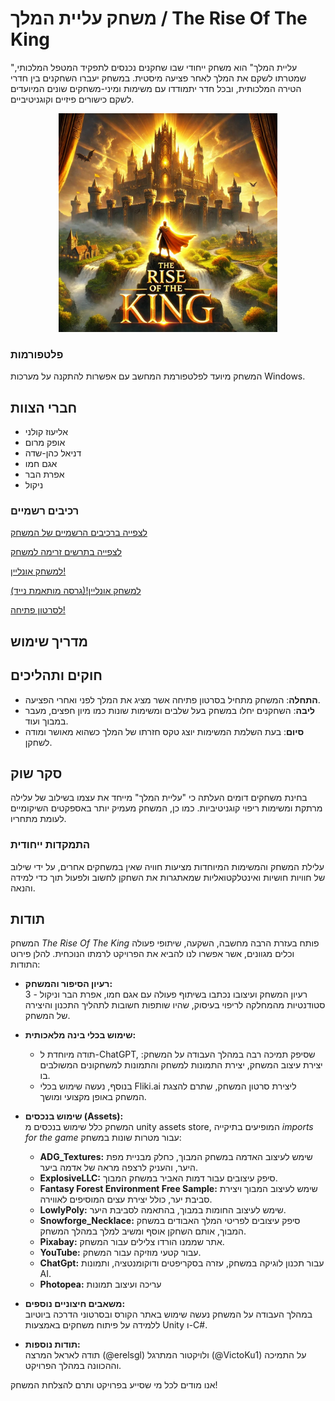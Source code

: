 # משחק עליית המלך / The Rise Of The King


"עליית המלך" הוא משחק ייחודי שבו שחקנים נכנסים לתפקיד המטפל המלכותי, שמטרתו לשקם את המלך לאחר פציעה מיסטית. במשחק יעברו השחקנים בין חדרי הטירה המלכותית, ובכל חדר יתמודדו עם משימות ומיני-משחקים שונים המיועדים לשקם כישורים פיזיים וקוגניטיביים.

<p align="center">
  <img src="https://github.com/RehabGaming/King-s-Rehab-Game/blob/main/Pictures/For%20The%20Whole%20Game.jpg" alt="Rehabilitation of the King" width="350">
</p>


### פלטפורמות
המשחק מיועד לפלטפורמת המחשב עם אפשרות להתקנה על מערכות Windows.
## חברי הצוות
- אליעוז קולני
- אופק מרום
- דניאל כהן-שדה
- אגם חמו
- אפרת הבר
- ניקול

### רכיבים רשמיים
[לצפייה ברכיבים הרשמיים של המשחק](https://github.com/RehabGaming/King-s-Rehab-Game/blob/main/formal-elements.md)

[לצפייה בתרשים זרימה למשחק](https://github.com/RehabGaming/King-s-Rehab-Game/blob/main/FlowChart%20-%20picture.png)

[למשחק אונליין!](https://rehabgaming1.itch.io/the-rise-of-the-king)

[למשחק אונליין!(גרסה מותאמת נייד)](https://kolanieliozgmailcom.itch.io/rise-of-the-king)

[לסרטון פתיחה!](https://youtu.be/GXY35nAcTUQ)




## מדריך שימוש


## חוקים ותהליכים
- **התחלה**: המשחק מתחיל בסרטון פתיחה אשר מציג את המלך לפני ואחרי הפציעה.
- **ליבה**: השחקנים יחלו במשחק בעל שלבים ומשימות שונות כמו  מיון חפצים, מעבר במבוך ועוד.
- **סיום**: בעת השלמת המשימות יוצג טקס חזרתו של המלך כשהוא מאושר ומודה לשחקן.







## סקר שוק
בחינת משחקים דומים העלתה כי "עליית המלך" מייחד את עצמו בשילוב של עלילה מרתקת ומשימות ריפוי קוגניטיביות. כמו כן, המשחק מעמיק יותר באספקטים השיקומיים לעומת מתחריו.

### התמקדות ייחודית
עלילת המשחק והמשימות המיוחדות מציעות חוויה שאין במשחקים אחרים, על ידי שילוב של חוויות חושיות ואינטלקטואליות שמאתגרות את השחקן לחשוב ולפעול תוך כדי למידה והנאה.



## תודות  
המשחק *The Rise Of The King* פותח בעזרת הרבה מחשבה, השקעה, שיתופי פעולה וכלים מגוונים, אשר אפשרו לנו להביא את הפרויקט לרמתו הנוכחית. להלן פירוט התודות:  

- **רעיון הסיפור והמשחק:**  
  רעיון המשחק ועיצובו נכתבו בשיתוף פעולה עם אגם חמו, אפרת הבר וניקול - 3 סטודנטיות מהמחלקה לריפוי בעיסוק, שהיו שותפות חשובות לתהליך התכנון והיצירה של המשחק.  

- **שימוש בכלי בינה מלאכותית:**  
  - תודה מיוחדת ל-ChatGPT, שסיפק תמיכה רבה במהלך העבודה על המשחק: יצירת עיצוב המשחק, יצירת התמונות למשחק והתמונות למשחקונים המשולבים בו.  
  - בנוסף, נעשה שימוש בכלי Fliki.ai ליצירת סרטון המשחק, שתרם להצגת המשחק באופן מקצועי ומושך.  

- **שימוש בנכסים (Assets):**  
  המשחק כלל שימוש בנכסים מ unity assets store, המופיעים בתיקייה *imports for the game* עבור מטרות שונות במשחק:  
  - **ADG_Textures:** שימש לעיצוב האדמה במשחק המבוך, כחלק מבניית מפת היער, והעניק לרצפה מראה של אדמה ביער.  
  - **ExplosiveLLC:** סיפק עיצובים עבור דמות האביר במשחק המבוך.  
  - **Fantasy Forest Environment Free Sample:** שימש לעיצוב המבוך ויצירת סביבת יער, כולל יצירת עצים המוסיפים לאווירה.  
  - **LowlyPoly:** שימש לעיצוב החומות במבוך, בהתאמה לסביבת היער.  
  - **Snowforge_Necklace:** סיפק עיצובים לפריטי המלך האבודים במשחק המבוך, אותם השחקן אוסף ומשיב למלך במהלך המשחק.
  - **Pixabay:** אתר שממנו הורדו צלילים עבור המשחק.
  - **YouTube:** עבור קטעי מוזיקה עבור המשחק.
  - **ChatGpt:** עבור תכנון לוגיקה במשחק, עזרה בסקריפטים ודוקומנטציה, ותמונות AI.
  - **Photopea:** עריכה ועיצוב תמונות

- **משאבים חיצוניים נוספים:**  
  במהלך העבודה על המשחק נעשה שימוש באתר הקורס ובסרטוני הדרכה ביוטיוב ללמידה על פיתוח משחקים באמצעות Unity ו-C#.
  

- **תודות נוספות:**  
  תודה לאראל המרצה (@erelsgl) ולויקטור המתרגל (@VictoKu1) על התמיכה וההכוונה במהלך הפרויקט.  


 

אנו מודים לכל מי שסייע בפרויקט ותרם להצלחת המשחק!
